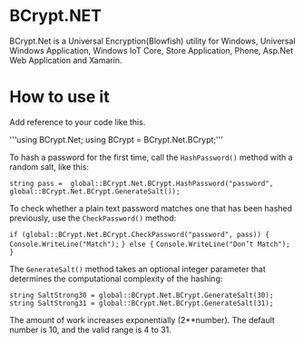 # BCrypt.NET
BCrypt.Net is a Universal Encryption(Blowfish) utility for Windows, Universal Windows Application, Windows IoT Core, Store Application, Phone, Asp.Net Web Application and Xamarin.

# How to use it
Add reference to your code like this.

'''using BCrypt.Net;
using BCrypt = BCrypt.Net.BCrypt;'''

To hash a password for the first time, call the `HashPassword()` method with a random salt, like this:

`string pass =  global::BCrypt.Net.BCrypt.HashPassword("password", global::BCrypt.Net.BCrypt.GenerateSalt());`

To check whether a plain text password matches one that has been hashed previously, use the `CheckPassword()` method:

`if (global::BCrypt.Net.BCrypt.CheckPassword("password", pass)) {`
`Console.WriteLine("Match");`
`} else {`
`Console.WriteLine("Don’t Match");`
`}`

The `GenerateSalt()` method takes an optional integer parameter that determines the computational complexity of the hashing:

`string SaltStrong30 = global::BCrypt.Net.BCrypt.GenerateSalt(30);`
`string SaltStrong31 = global::BCrypt.Net.BCrypt.GenerateSalt(31);`

The amount of work increases exponentially (2**number). The default number is 10, and the valid range is 4 to 31.


